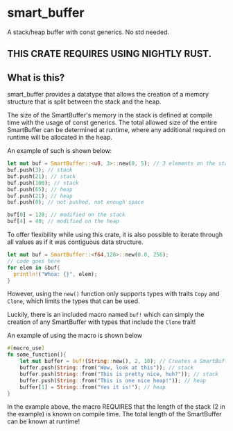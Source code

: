# smart_buffer
A stack/heap buffer with const generics. No std needed.

## THIS CRATE REQUIRES USING NIGHTLY RUST.

## What is this?

smart_buffer provides a datatype that allows the creation of a memory structure that is split between the stack and the heap.

The size of the SmartBuffer's memory in the stack is defined at compile time with the usage of const generics. The total allowed size of the entire SmartBuffer can be determined
at runtime, where any additional required on runtime will be allocated in the heap.

An example of such is shown below:

```rust
let mut buf = SmartBuffer::<u8, 3>::new(0, 5); // 3 elements on the stack, 2 on the heap
buf.push(3); // stack
buf.push(21); // stack
buf.push(100); // stack
buf.push(65); // heap
buf.push(21); // heap
buf.push(0); // not pushed, not enough space

buf[0] = 128; // modified on the stack
buf[4] = 40; // modified on the heap
```

To offer flexibility while using this crate, it is also possible to iterate through all values as if it was contiguous data structure.

```rust
let mut buf = SmartBuffer::<f64,128>::new(0.0, 256); 
// code goes here
for elem in &buf{
  println!("Whoa: {}", elem);
}
```

However, using the `new()` function only supports types with traits `Copy` and `Clone`, which limits the types that can
be used.

Luckily, there is an included macro named `buf!` which can simply the creation of any SmartBuffer with types that
include the `Clone` trait!

An example of using the macro is shown below

```rust
#[macro_use]
fn some_function(){
    let mut buffer = buf!(String::new(), 2, 10); // Creates a SmartBuffer
    buffer.push(String::from("Wow, look at this")); // stack
    buffer.push(String::from("This is pretty nice, huh?")); // stack
    buffer.push(String::from("This is one nice heap!")); // heap
    buffer[1] = String::from("Yes it is!"); // heap
}
```

In the example above, the macro REQUIRES that the length of the stack (2 in the example) is known on compile time. The total
length of the SmartBuffer can be known at runtime!

